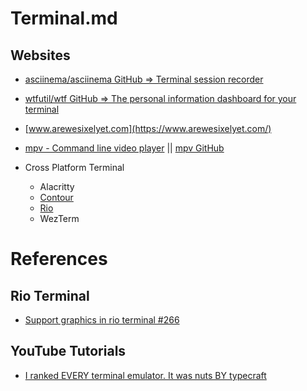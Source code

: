 # Terminal.md

## Websites

* [asciinema/asciinema GitHub => Terminal session recorder](https://github.com/asciinema/asciinema)
* [wtfutil/wtf GitHub => The personal information dashboard for your terminal](https://github.com/wtfutil/wtf)
* [www.arewesixelyet.com](https://www.arewesixelyet.com/)
* [mpv - Command line video player](https://mpv.io/) || [mpv GitHub](https://github.com/mpv-player/mpv)

* Cross Platform Terminal
  * Alacritty
  * [Contour](https://github.com/contour-terminal/contour/)
  * [Rio](https://github.com/raphamorim/rio)
  * WezTerm

# References

## Rio Terminal

* [Support graphics in rio terminal #266](https://github.com/sxyazi/yazi/discussions/266)

## YouTube Tutorials

* [I ranked EVERY terminal emulator. It was nuts BY typecraft](https://www.youtube.com/watch?v=WxzYtdIcHnQ)
